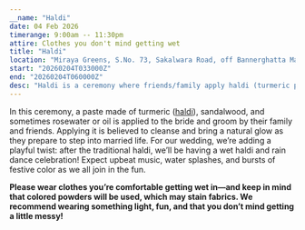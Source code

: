 ```yaml
---
__name: "Haldi"
date: 04 Feb 2026
timerange: 9:00am -- 11:30pm
attire: Clothes you don't mind getting wet
title: "Haldi"
location: "Miraya Greens, S.No. 73, Sakalwara Road, off Bannerghatta Main Road, Bengaluru, Karnataka 560083, India"
start: "20260204T033000Z"
end: "20260204T060000Z"
desc: "Haldi is a ceremony where friends/family apply haldi (turmeric paste) on the bride and groom's face and body."
---
```

In this ceremony, a paste made of turmeric ([haldi](https://en.wikipedia.org/wiki/Turmeric)), sandalwood, and sometimes rosewater or oil is applied to the bride and groom by their family and friends. Applying it is believed to cleanse and bring a natural glow as they prepare to step into married life. 
For our wedding, we’re adding a playful twist: after the traditional haldi, we’ll be having a wet haldi and rain dance celebration! Expect upbeat music, water splashes, and bursts of festive color as we all join in the fun.

__Please wear clothes you’re comfortable getting wet in—and keep in mind that colored powders will be used, which may stain fabrics. We recommend wearing something light, fun, and that you don’t mind getting a little messy!__